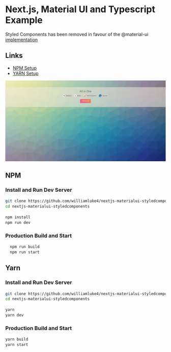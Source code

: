 # Next.js, Material UI and Typescript Example
 Styled Components has been removed in favour of the @material-ui [implementation](https://material-ui.com/guides/interoperability/)
## Links
- [NPM Setup](#npm)
- [YARN Setup](#yarn)

![NMST](screenshot.png)

## NPM

### Install and Run Dev Server

```bash
git clone https://github.com/williamluke4/nextjs-materialui-styledcomponents.git
cd nextjs-materialui-styledcomponents

npm install
npm run dev
```

### Production Build and Start

```bash
  npm run build
  npm run start
```

## Yarn

### Install and Run Dev Server

```bash
git clone https://github.com/williamluke4/nextjs-materialui-styledcomponents.git
cd nextjs-materialui-styledcomponents

yarn
yarn dev
```

### Production Build and Start 

```bash
yarn build
yarn start
```